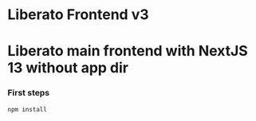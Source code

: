 # Liberato Frontend v3

# Liberato main frontend with NextJS 13 without app dir

### First steps

```js
npm install
```
